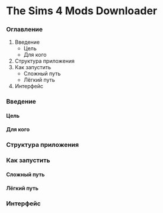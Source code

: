 # The Sims 4 Mods Downloader


### **Оглавление**
1. Введение
    - Цель
    - Для кого
2. Структура приложения
3. Как запустить
    - Сложный путь
    - Лёгкий путь
4. Интерфейс


### **Введение**

#### **Цель**

#### **Для кого**

### **Структура приложения**

### **Как запустить**

#### **Сложный путь**

#### **Лёгкий путь**

### **Интерфейс**